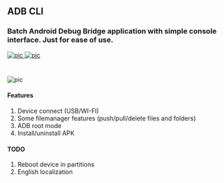 ## ADB CLI
### Batch Android Debug Bridge application with simple console interface. Just for ease of use.
[![pic](https://img.shields.io/badge/status-beta-red.svg) ![pic](https://img.shields.io/badge/version-0.3-blue.svg)](https://github.com/angelokofficial/adb-cli-app/releases)
#
![pic](http://i91.fastpic.ru/big/2017/0928/5e/849e73454a475c8cf5ccd11bc14bfb5e.png)
#### Features
1. Device connect (USB/WI-FI)
2. Some filemanager features (push/pull/delete files and folders)
3. ADB root mode
4. Install/uninstall APK
#### TODO
1. Reboot device in partitions
2. English localization
